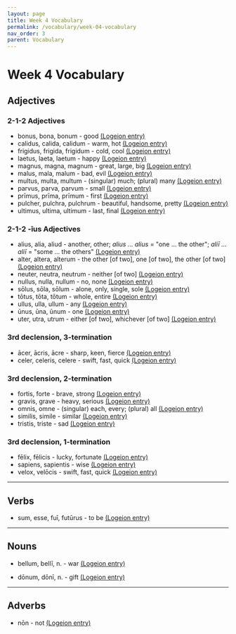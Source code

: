```yaml
---
layout: page
title: Week 4 Vocabulary
permalink: /vocabulary/week-04-vocabulary
nav_order: 3
parent: Vocabulary
---
```


# Week 4 Vocabulary

## Adjectives

### 2-1-2 Adjectives

* bonus, bona, bonum - good [(Logeion entry)](https://logeion.uchicago.edu/bonus)
* calidus, calida, calidum - warm, hot [(Logeion entry)](https://logeion.uchicago.edu/calidus)
* frigidus, frigida, frigidum - cold, cool [(Logeion entry)](https://logeion.uchicago.edu/frigidus)
* laetus, laeta, laetum - happy [(Logeion entry)](https://logeion.uchicago.edu/laetus)
* magnus, magna, magnum - great, large, big [(Logeion entry)](https://logeion.uchicago.edu/magnus)
* malus, mala, malum - bad, evil [(Logeion entry)](https://logeion.uchicago.edu/malus)
* multus, multa, multum - (singular) much; (plural) many [(Logeion entry)](https://logeion.uchicago.edu/multus)
* parvus, parva, parvum - small [(Logeion entry)](https://logeion.uchicago.edu/parvus)
* prīmus, prīma, prīmum - first [(Logeion entry)](https://logeion.uchicago.edu/primus)
* pulcher, pulchra, pulchrum - beautiful, handsome, pretty [(Logeion entry)](https://logeion.uchicago.edu/pulcher)
* ultimus, ultima, ultimum - last, final [(Logeion entry)](https://logeion.uchicago.edu/ultimus)

### 2-1-2 -īus Adjectives

* alius, alia, aliud - another, other; *alius ... alius* = "one ... the other"; *aliī ... aliī* = "some ... the others" [(Logeion entry)](https://logeion.uchicago.edu/alius)
* alter, altera, alterum - the other [of two], one [of two], the other [of two] [(Logeion entry)](https://logeion.uchicago.edu/alter)
* neuter, neutra, neutrum - neither [of two] [(Logeion entry)](https://logeion.uchicago.edu/neuter)
* nullus, nulla, nullum - no, none [(Logeion entry)](https://logeion.uchicago.edu/nullus)
* sōlus, sōla, sōlum - alone, only, single, sole [(Logeion entry)](https://logeion.uchicago.edu/solus)
* tōtus, tōta, tōtum - whole, entire [(Logeion entry)](https://logeion.uchicago.edu/totus)
* ullus, ulla, ullum - any [(Logeion entry)](https://logeion.uchicago.edu/ullus)
* ūnus, ūna, ūnum - one [(Logeion entry)](https://logeion.uchicago.edu/unus)
* uter, utra, utrum - either [of two], whichever [of two] [(Logeion entry)](https://logeion.uchicago.edu/uter)

### 3rd declension, 3-termination

* ācer, ācris, ācre - sharp, keen, fierce [(Logeion entry)](https://logeion.uchicago.edu/acer)
* celer, celeris, celere - swift, fast, quick [(Logeion entry)](https://logeion.uchicago.edu/celer)

### 3rd declension, 2-termination

* fortis, forte - brave, strong [(Logeion entry)](https://logeion.uchicago.edu/fortis)
* gravis, grave - heavy, serious [(Logeion entry)](https://logeion.uchicago.edu/gravis)
* omnis, omne - (singular) each, every; (plural) all [(Logeion entry)](https://logeion.uchicago.edu/omnis)
* similis, simile - similar [(Logeion entry)](https://logeion.uchicago.edu/similis)
* tristis, triste - sad [(Logeion entry)](https://logeion.uchicago.edu/tristis)

### 3rd declension, 1-termination

* fēlix, fēlicis - lucky, fortunate [(Logeion entry)](https://logeion.uchicago.edu/felix)
* sapiens, sapientis - wise [(Logeion entry)](https://logeion.uchicago.edu/sapiens)
* velox, velōcis - swift, fast, quick [(Logeion entry)](https://logeion.uchicago.edu/velox)

***

## Verbs

* sum, esse, fuī, futūrus - to be [(Logeion entry)](https://logeion.uchicago.edu/sum)

***

## Nouns

* bellum, bellī, n. - war [(Logeion entry)](https://logeion.uchicago.edu/bellum)

* dōnum, dōnī, n. - gift [(Logeion entry)](https://logeion.uchicago.edu/donum)

***

## Adverbs

* nōn - not [(Logeion entry)](https://logeion.uchicago.edu/non)